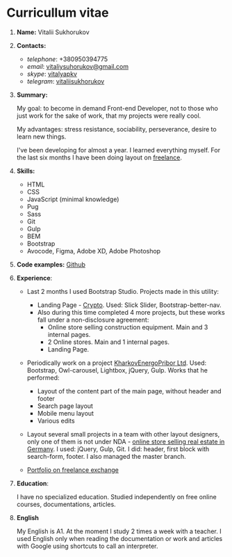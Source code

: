 # Curricullum vitae

1. **Name:** Vitalii Sukhorukov

2. **Contacts:**
    * *telephone*: +380950394775
    * *email*: [vitaliysuhorukov@gmail.com](mailto:vitaliysuhorukov@gmail.com)
    * *skype*: [vitalyapkv](https://join.skype.com/invite/e7qKwo007S8n)
    * *telegram*: [vitaliisukhorukov](https://t.me/vitaliisukhorukov)

3. **Summary:**

    My goal: to become in demand Front-end Developer, not to those who just work for the sake of work,
    that my projects were really cool.

    My advantages: stress resistance, sociability, perseverance, desire to learn new things.

    I've been developing for almost a year. I learned everything myself. For the last six months I have been doing layout on [freelance](https://freelancehunt.com/freelancer/ambulanceR.html).

4. **Skills:**
    + HTML
    + CSS
    + JavaScript (minimal knowledge)
    + Pug
    + Sass
    + Git
    + Gulp
    + BEM
    + Bootstrap
    + Avocode, Figma, Adobe XD, Adobe Photoshop

5. **Code examples:** [Github](https://github.com/vitalyaM?tab=repositories)

6. **Experience**:

    * Last 2 months I used Bootstrap Studio. Projects made in this utility:
        * Landing Page - [Crypto](https://github.com/vitalyaM/Crypto). Used: Slick Slider, Bootstrap-better-nav.
        * Also during this time completed 4 more projects, but these works fall under a non-disclosure agreement:
            * Online store selling construction equipment. Main and 3 internal pages.
            * 2 Online stores. Main and 1 internal pages.
            * Landing Page.

    * Periodically work on a project [KharkovEnergoPribor Ltd](https://kephv.com). Used: Bootstrap, Owl-carousel, Lightbox,
    jQuery, Gulp. Works that he performed:
        * Layout of the content part of the main page, without header and footer
        * Search page layout
        * Mobile menu layout
        * Various edits

    * Layout several small projects in a team with other layout designers, only one of them is not under NDA -
    [online store selling real estate in Germany](https://luxtrader.000webhostapp.com/). I used: jQuery, Gulp, Git.
    I did: header, first block with search-form, footer. I also managed the master branch.

    * [Portfolio on freelance exchange](https://freelancehunt.com/freelancer/ambulanceR.html#portfolio)

7. **Education**:

    I have no specialized education. Studied independently on free online courses, documentations, articles.

8. **English**

    My English is A1. At the moment I study 2 times a week with a teacher. I used English only when reading the documentation
    or work and articles with Google using shortcuts to call an interpreter.

